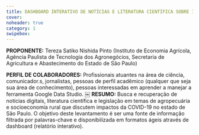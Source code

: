 ```yaml
---
title: DASHBOARD INTERATIVO DE NOTÍCIAS E LITERATURA CIENTÍFICA SOBRE IMPACTOS DA COVID-19
cover: 
noheader: true
category: 1
swipebox: 
---
```


**PROPONENTE:**
Tereza Satiko Nishida Pinto (Instituto de Economia Agrícola, Agência Paulista de Tecnologia dos Agronegócios, Secretaria de Agricultura e Abastecimento do Estado de São Paulo)

**PERFIL DE COLABORADORES:** Profissionais atuantes na área de ciência, comunicador.s, jornalistas, pessoas de perfil acadêmico (qualquer que seja sua área de conhecimento), pessoas interessadas em aprender a manejar a ferramenta Google Data Studio.
￼
**RESUMO:**
Busca e recuperação de notícias digitais, literatura científica e legislação em temas de agropecuária e socioeconomia rural que discutem impactos da COVID-19 no estado de São Paulo. O objetivo deste levantamento é ser uma fonte de informação filtrada por palavras-chave e disponibilizada em formatos ágeis através de dashboard (relatório interativo).


